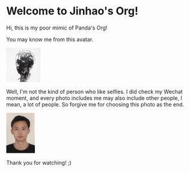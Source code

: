 # Welcome to Jinhao's Org!
Hi, this is my poor mimic of Panda's Org!

You may know me from this avatar.

<img src="assets/avatar.JPG" alt="avatar" width="18%;" />

Well, I'm not the kind of person who like selfies. I did check my Wechat moment, and every photo includes me may also include other people, I mean, a lot of people. So forgive me for choosing this photo as the end.

<img src="assets/selfie.jpg" alt="selfie" width="15%;" />

Thank you for watching! ;)